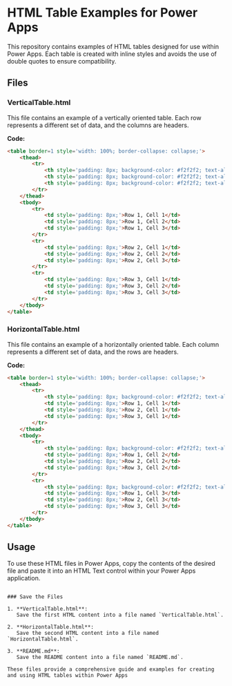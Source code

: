 # HTML Table Examples for Power Apps

This repository contains examples of HTML tables designed for use within Power Apps. Each table is created with inline styles and avoids the use of double quotes to ensure compatibility.

## Files

### VerticalTable.html

This file contains an example of a vertically oriented table. Each row represents a different set of data, and the columns are headers.

**Code:**
```html
<table border=1 style='width: 100%; border-collapse: collapse;'>
    <thead>
        <tr>
            <th style='padding: 8px; background-color: #f2f2f2; text-align: left;'>Header 1</th>
            <th style='padding: 8px; background-color: #f2f2f2; text-align: left;'>Header 2</th>
            <th style='padding: 8px; background-color: #f2f2f2; text-align: left;'>Header 3</th>
        </tr>
    </thead>
    <tbody>
        <tr>
            <td style='padding: 8px;'>Row 1, Cell 1</td>
            <td style='padding: 8px;'>Row 1, Cell 2</td>
            <td style='padding: 8px;'>Row 1, Cell 3</td>
        </tr>
        <tr>
            <td style='padding: 8px;'>Row 2, Cell 1</td>
            <td style='padding: 8px;'>Row 2, Cell 2</td>
            <td style='padding: 8px;'>Row 2, Cell 3</td>
        </tr>
        <tr>
            <td style='padding: 8px;'>Row 3, Cell 1</td>
            <td style='padding: 8px;'>Row 3, Cell 2</td>
            <td style='padding: 8px;'>Row 3, Cell 3</td>
        </tr>
    </tbody>
</table>
```

### HorizontalTable.html

This file contains an example of a horizontally oriented table. Each column represents a different set of data, and the rows are headers.

**Code:**
```html
<table border=1 style='width: 100%; border-collapse: collapse;'>
    <thead>
        <tr>
            <th style='padding: 8px; background-color: #f2f2f2; text-align: left;'>Header 1</th>
            <td style='padding: 8px;'>Row 1, Cell 1</td>
            <td style='padding: 8px;'>Row 2, Cell 1</td>
            <td style='padding: 8px;'>Row 3, Cell 1</td>
        </tr>
    </thead>
    <tbody>
        <tr>
            <th style='padding: 8px; background-color: #f2f2f2; text-align: left;'>Header 2</th>
            <td style='padding: 8px;'>Row 1, Cell 2</td>
            <td style='padding: 8px;'>Row 2, Cell 2</td>
            <td style='padding: 8px;'>Row 3, Cell 2</td>
        </tr>
        <tr>
            <th style='padding: 8px; background-color: #f2f2f2; text-align: left;'>Header 3</th>
            <td style='padding: 8px;'>Row 1, Cell 3</td>
            <td style='padding: 8px;'>Row 2, Cell 3</td>
            <td style='padding: 8px;'>Row 3, Cell 3</td>
        </tr>
    </tbody>
</table>
```

## Usage

To use these HTML files in Power Apps, copy the contents of the desired file and paste it into an HTML Text control within your Power Apps application.
```

### Save the Files

1. **VerticalTable.html**:
   Save the first HTML content into a file named `VerticalTable.html`.

2. **HorizontalTable.html**:
   Save the second HTML content into a file named `HorizontalTable.html`.

3. **README.md**:
   Save the README content into a file named `README.md`.

These files provide a comprehensive guide and examples for creating and using HTML tables within Power Apps